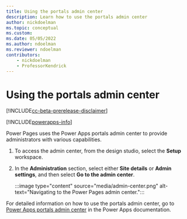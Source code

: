 ```yaml
---
title: Using the portals admin center
description: Learn how to use the portals admin center
author: nickdoelman
ms.topic: conceptual
ms.custom: 
ms.date: 05/05/2022
ms.author: ndoelman
ms.reviewer: ndoelman
contributors:
    - nickdoelman
    - ProfessorKendrick
---
```


# Using the portals admin center

[!INCLUDE[cc-beta-prerelease-disclaimer](../includes/cc-beta-prerelease-disclaimer.md)]

[!INCLUDE[powerapps-info](../includes/cc-powerapps-info.md)]

Power Pages uses the Power Apps portals admin center to provide administrators with various capabilities.

1. To access the admin center, from the design studio, select the **Setup** workspace.

1. In the **Administration** section, select either **Site details** or **Admin settings**, and then select **Go to the admin center**.

    :::image type="content" source="media/admin-center.png" alt-text="Navigating to the Power Pages admin center.":::

For detailed information on how to use the portals admin center, go to [Power Apps portals admin center](/powerapps/maker/portals/admin/admin-overview) in the Power Apps documentation.

